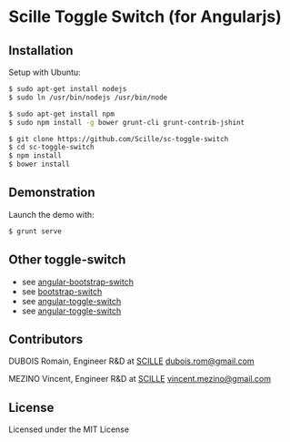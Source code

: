 # Scille Toggle Switch (for Angularjs)


## Installation

Setup with Ubuntu:
```bash
$ sudo apt-get install nodejs
$ sudo ln /usr/bin/nodejs /usr/bin/node

$ sudo apt-get install npm
$ sudo npm install -g bower grunt-cli grunt-contrib-jshint

$ git clone https://github.com/Scille/sc-toggle-switch
$ cd sc-toggle-switch
$ npm install
$ bower install
```

## Demonstration

Launch the demo with:
```bash
$ grunt serve
```

## Other toggle-switch

* see [angular-bootstrap-switch](https://github.com/frapontillo/angular-bootstrap-switch)
* see [bootstrap-switch](https://github.com/nostalgiaz/bootstrap-switch)
* see [angular-toggle-switch](https://github.com/JumpLink/angular-toggle-switch)
* see [angular-toggle-switch](https://github.com/cgarvis/angular-toggle-switch)


## Contributors

DUBOIS Romain, Engineer R&D at [SCILLE](http://scille.eu/)
<dubois.rom@gmail.com>

MEZINO Vincent, Engineer R&D at [SCILLE](http://scille.eu)
<vincent.mezino@gmail.com>

## License

Licensed under the MIT License
